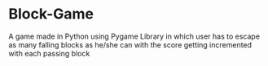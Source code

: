 # Block-Game
A game made in Python using Pygame Library in which user has to escape as many falling blocks as he/she can with the score getting incremented with each passing block
